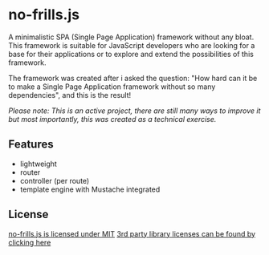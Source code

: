 no-frills.js
=========
A minimalistic SPA (Single Page Application) framework without any bloat. This framework is suitable for JavaScript developers who are looking for a base for their applications or to explore and extend the possibilities of this framework.

The framework was created after i asked the question: "How hard can it be to make a Single Page Application framework without so many dependencies", and this is the result!

*Please note: This is an active project, there are still many ways to improve it but most importantly, this was created as a technical exercise.*

## Features
* lightweight
* router
* controller (per route)
* template engine with Mustache integrated

## License
[no-frills.js is licensed under MIT](https://github.com/molikmiah/no-frills/blob/master/LICENSE/NO_FRILLS_JS.md)
[3rd party library licenses can be found by clicking here](https://github.com/molikmiah/no-frills/blob/master/LICENSE/3RD_PARTY_LIBRARIES.md)